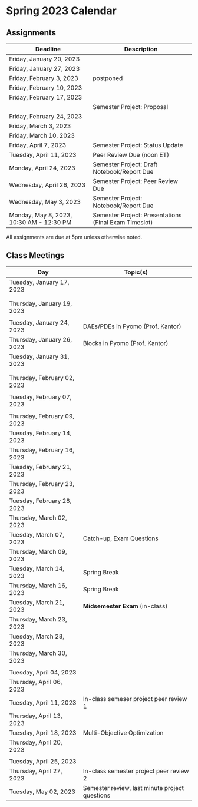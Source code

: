 # Spring 2023 Calendar

## Assignments

| Deadline   | Description |
| ----------- | ----------- |
| Friday, January 20, 2023 | [](../notebooks/assignments/Pyomo1.ipynb) |
| Friday, January  27, 2023 | [](../notebooks/assignments/Pyomo2.ipynb) |
| Friday, February 3, 2023 | postponed |
| Friday, February 10, 2023 | [](../notebooks/assignments/Pyomo-Mini-Project.ipynb) |
| Friday, February 17, 2023 | [](../notebooks/assignments/Pyomo3.ipynb) | 
| | Semester Project: Proposal |
| Friday, February 24, 2023 | [](../notebooks/assignments/Algorithms1.ipynb) |
| Friday, March 3, 2023 | [](../notebooks/assignments/Algorithms2.ipynb) |
| Friday, March 10, 2023 | [](../notebooks/assignments/Algorithms3.ipynb) |
| Friday, April 7, 2023 | Semester Project: Status Update |
| Tuesday, April 11, 2023 | Peer Review Due (noon ET) |
| Monday, April 24, 2023 | Semester Project: Draft Notebook/Report Due |
| Wednesday, April 26, 2023 | Semester Project: Peer Review Due |
| Wednesday, May 3, 2023 | Semester Project: Notebook/Report Due |
| Monday, May 8, 2023, 10:30 AM - 12:30 PM | Semester Project: Presentations (Final Exam Timeslot) |

All assignments are due at 5pm unless otherwise noted.

## Class Meetings

| Day     | Topic(s) |
| ----------- | ----------- |
| Tuesday, January 17, 2023 | [](../notebooks/1/Pyomo-Introduction.ipynb) |
| | [](../notebooks/1/Optimization-Modeling.ipynb) |
| | [](../notebooks/1/LP-NLP.ipynb) |
| Thursday, January 19, 2023 | [](../notebooks/1/Pyomo-Nuts-and-Bolts.ipynb) |
| | [](../notebooks/assignments/Pyomo1.ipynb) |
| Tuesday, January 24, 2023 | DAEs/PDEs in Pyomo (Prof. Kantor) |
| Thursday, January 26, 2023 | Blocks in Pyomo (Prof. Kantor) |
| Tuesday, January 31, 2023 | [](../notebooks/1/IP.ipynb) |
| | [](../notebooks/2/Logical_Modeling_GDP.ipynb) |
| | [](../notebooks/2/Modeling_Disjunctions_Strip_Packing.ipynb) |
| Thursday, February 02, 2023 | [](../notebooks/3/DAE_background.ipynb) |
| | [](../notebooks/3/DAE_numeric_integration.ipynb) |
| Tuesday, February 07, 2023 | [](../notebooks/3/PyomoDAE_theory.ipynb) |
| | [](../notebooks/3/PyomoDAE_example.ipynb) |
| Thursday, February 09, 2023 | [](../notebooks/4/SP.ipynb)
| Tuesday, February 14, 2023 | [](../notebooks/6/Math-Primer.ipynb) |
| Thursday, February 16, 2023 | [](../notebooks/6/Math-Primer-2.ipynb) |
| Tuesday, February 21, 2023 | [](../notebooks/6/Optimality.ipynb) |
| Thursday, February 23, 2023 | [](../notebooks/6/Newton-Methods.ipynb) |
| Tuesday, February 28, 2023 | [](../notebooks/6/Quasi-Newton-Methods.ipynb) |
| Thursday, March 02, 2023 | [](../notebooks/6/Globalization.ipynb) |
| Tuesday, March 07, 2023 | Catch-up, Exam Questions |
| Thursday, March 09, 2023 | [](../notebooks/7/Convexity.ipynb) |
| Tuesday, March 14, 2023 | Spring Break |
| Thursday, March 16, 2023 | Spring Break |
| Tuesday, March 21, 2023 | **Midsemester Exam** (in-class) |
| Thursday, March 23, 2023 | [](../notebooks/7/Local-Optimality.ipynb) |
| Tuesday, March 28, 2023 | [](../notebooks/7/KKT-Multipliers.ipynb) |
| Thursday, March 30, 2023 | [](../notebooks/7/Constraint-Qualifications.ipynb) |
| | [](../notebooks/7/NLP-Diagnostics.ipynb) |
| Tuesday, April 04, 2023 | [](../notebooks/7/Second-Order.ipynb) |
| Thursday, April 06, 2023 | [](../notebooks/7/Interior-Point1.ipynb) |
| Tuesday, April 11, 2023 | In-class semeser project peer review 1 |
| Thursday, April 13, 2023 | [](../notebooks/7/Interior-Point2.ipynb) |
| Tuesday, April 18, 2023 | Multi-Objective Optimization |
| Thursday, April 20, 2023 | [](../notebooks/8/MILP.ipynb) |
| | [](../notebooks/8/MINLP-Algorithms.ipynb) |
| Tuesday, April 25, 2023 | [](../notebooks/8/Global-Opt.ipynb) |
| Thursday, April 27, 2023 | In-class semester project peer review 2 |
| Tuesday, May 02, 2023 | Semester review, last minute project questions |